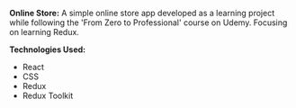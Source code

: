 <b>Online Store:</b> A simple online store app developed as a learning project while following the 'From Zero to Professional' course on Udemy. Focusing on learning Redux.

<b>Technologies Used:</b>

<ul>
  <li>React</li>
  <li>CSS</li>
  <li>Redux</li>
  <li>Redux Toolkit</li>
</ul>

